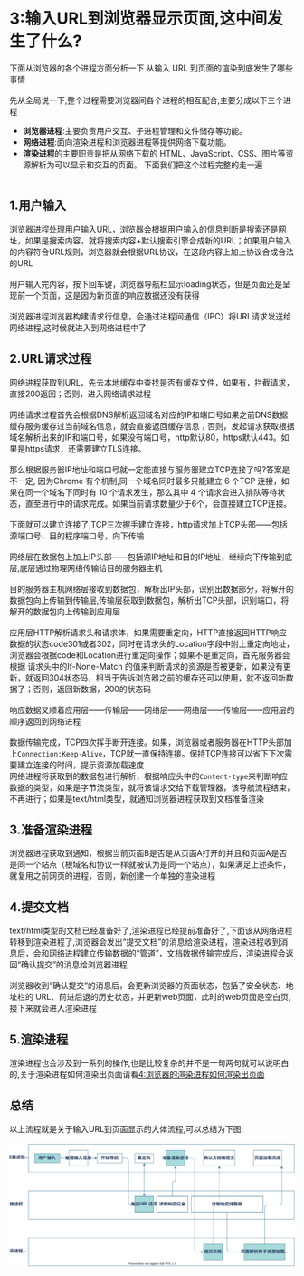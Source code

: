 # 3:输入URL到浏览器显示页面,这中间发生了什么?
下面从浏览器的各个进程方面分析一下 从输入 URL 到页面的渲染到底发生了哪些事情<br/><br/>
先从全局说一下,整个过程需要浏览器间各个进程的相互配合,主要分成以下三个进程<br/>
- **浏览器进程**:主要负责用户交互、子进程管理和文件储存等功能。
- **网络进程**:面向渲染进程和浏览器进程等提供网络下载功能。
- **渲染进程**的主要职责是把从网络下载的 HTML、JavaScript、CSS、图片等资源解析为可以显示和交互的页面。
下面我们把这个过程完整的走一遍<br/><br/>
## 1.用户输入
浏览器进程处理用户输入URL，浏览器会根据用户输入的信息判断是搜索还是网址，如果是搜索内容，就将搜索内容+默认搜索引擎合成新的URL；如果用户输入的内容符合URL规则，浏览器就会根据URL协议，在这段内容上加上协议合成合法的URL<br/><br/>
用户输入完内容，按下回车键，浏览器导航栏显示loading状态，但是页面还是呈现前一个页面，这是因为新页面的响应数据还没有获得<br/><br/>
浏览器进程浏览器构建请求行信息，会通过进程间通信（IPC）将URL请求发送给网络进程,这时候就进入到网络进程中了

## 2.URL请求过程
网络进程获取到URL，先去本地缓存中查找是否有缓存文件，如果有，拦截请求，直接200返回；否则，进入网络请求过程<br/><br/>
网络请求过程首先会根据DNS解析返回域名对应的IP和端口号如果之前DNS数据缓存服务缓存过当前域名信息，就会直接返回缓存信息；否则，发起请求获取根据域名解析出来的IP和端口号，如果没有端口号，http默认80，https默认443。如果是https请求，还需要建立TLS连接。<br/><br/>
那么根据服务器IP地址和端口号就一定能直接与服务器建立TCP连接了吗?答案是不一定, 因为Chrome 有个机制,同一个域名同时最多只能建立 6 个TCP 连接，如果在同一个域名下同时有 10 个请求发生，那么其中 4 个请求会进入排队等待状态，直至进行中的请求完成。如果当前请求数量少于6个，会直接建立TCP连接。<br/><br/>
下面就可以建立连接了,TCP三次握手建立连接，http请求加上TCP头部——包括源端口号、目的程序端口号，向下传输<br/><br/>
网络层在数据包上加上IP头部——包括源IP地址和目的IP地址，继续向下传输到底层,底层通过物理网络传输给目的服务器主机<br><br/>
目的服务器主机网络层接收到数据包，解析出IP头部，识别出数据部分，将解开的数据包向上传输到传输层,传输层获取到数据包，解析出TCP头部，识别端口，将解开的数据包向上传输到应用层<br/><br/>
应用层HTTP解析请求头和请求体，如果需要重定向，HTTP直接返回HTTP响应数据的状态code301或者302，同时在请求头的Location字段中附上重定向地址，浏览器会根据code和Location进行重定向操作；如果不是重定向，首先服务器会根据 请求头中的If-None-Match 的值来判断请求的资源是否被更新，如果没有更新，就返回304状态码，相当于告诉浏览器之前的缓存还可以使用，就不返回新数据了；否则，返回新数据，200的状态码<br/><br/>
响应数据又顺着应用层——传输层——网络层——网络层——传输层——应用层的顺序返回到网络进程<br/><br/>
数据传输完成，TCP四次挥手断开连接。如果，浏览器或者服务器在HTTP头部加上`Connection:Keep-Alive`，TCP就一直保持连接。保持TCP连接可以省下下次需要建立连接的时间，提示资源加载速度<br/>
网络进程将获取到的数据包进行解析，根据响应头中的`Content-type`来判断响应数据的类型，如果是字节流类型，就将该请求交给下载管理器，该导航流程结束，不再进行；如果是text/html类型，就通知浏览器进程获取到文档准备渲染
## 3.准备渲染进程
浏览器进程获取到通知，根据当前页面B是否是从页面A打开的并且和页面A是否是同一个站点（根域名和协议一样就被认为是同一个站点），如果满足上述条件，就复用之前网页的进程，否则，新创建一个单独的渲染进程
## 4.提交文档
text/html类型的文档已经准备好了,渲染进程已经提前准备好了,下面该从网络进程转移到渲染进程了,浏览器会发出“提交文档”的消息给渲染进程，渲染进程收到消息后，会和网络进程建立传输数据的“管道”，文档数据传输完成后，渲染进程会返回“确认提交”的消息给浏览器进程<br/><br/>
浏览器收到“确认提交”的消息后，会更新浏览器的页面状态，包括了安全状态、地址栏的 URL、前进后退的历史状态，并更新web页面，此时的web页面是空白页,接下来就会进入渲染进程
## 5.渲染进程
渲染进程也会涉及到一系列的操作,也是比较复杂的并不是一句两句就可以说明白的,关于渲染进程如何渲染出页面请看[4:浏览器的渲染进程如何渲染出页面](./4.html)
## 总结
以上流程就是关于输入URL到页面显示的大体流程,可以总结为下图:<br/><br/>
![xxx](../images/Chrom/3/0.svg)<br/>




